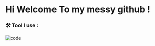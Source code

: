 # Hi Welcome To my messy github !



### 🛠️ Tool I use :


![code](https://endorium.xyz/Storage/téléchargé.png)
